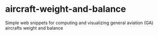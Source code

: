 # aircraft-weight-and-balance
Simple web snippets for computing and visualizing general aviation (GA) aircrafts weight and balance
